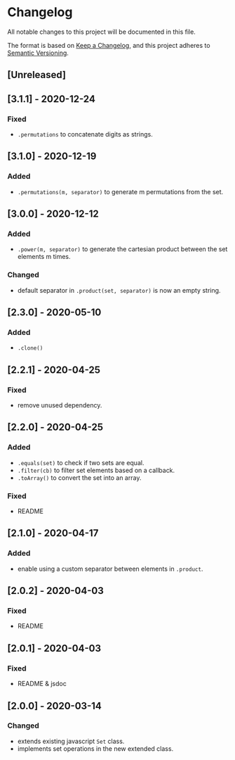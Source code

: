 # Changelog
All notable changes to this project will be documented in this file.

The format is based on [Keep a Changelog](https://keepachangelog.com/en/1.0.0/),
and this project adheres to [Semantic Versioning](https://semver.org/spec/v2.0.0.html).

## [Unreleased]

## [3.1.1] - 2020-12-24

### Fixed
- `.permutations` to concatenate digits as strings.

## [3.1.0] - 2020-12-19

### Added
- `.permutations(m, separator)` to generate m permutations from the set.

## [3.0.0] - 2020-12-12

### Added
- `.power(m, separator)` to generate the cartesian product between the set elements m times.

### Changed
- default separator in `.product(set, separator)` is now an empty string.

## [2.3.0] - 2020-05-10
### Added
- `.clone()`

## [2.2.1] - 2020-04-25
### Fixed
- remove unused dependency.

## [2.2.0] - 2020-04-25
### Added
- `.equals(set)` to check if two sets are equal. 
- `.filter(cb)` to filter set elements based on a callback.
- `.toArray()` to convert the set into an array.

### Fixed
- README

## [2.1.0] - 2020-04-17
### Added
- enable using a custom separator between elements in `.product`.

## [2.0.2] - 2020-04-03
### Fixed
- README

## [2.0.1] - 2020-04-03
### Fixed
- README & jsdoc

## [2.0.0] - 2020-03-14
### Changed
- extends existing javascript `Set` class.
- implements set operations in the new extended class.
